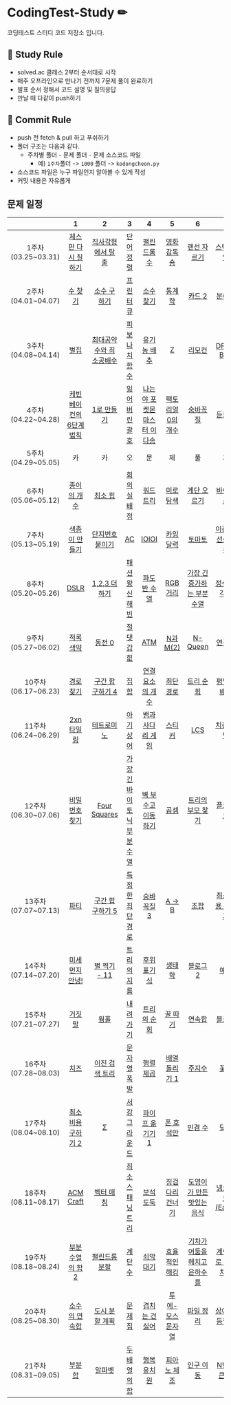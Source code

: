 # CodingTest-Study ✏

코딩테스트 스터디 코드 저장소 입니다.

## 📝 Study Rule ##
- solved.ac 클래스 2부터 순서대로 시작
- 매주 오프라인으로 만나기 전까지 7문제 풀이 완료하기
- 발표 순서 정해서 코드 설명 및 질의응답
- 만날 때 다같이 push하기
## 📝 Commit Rule ##
* push 전 fetch & pull 하고 푸쉬하기
* 폴더 구조는 다음과 같다.
    * 주차별 폴더 - 문제 폴더 - 문제 소스코드 파일
        * 예) ```1주차```폴더 -> ```1000``` 폴더 -> ```kodongcheon.py``` 
* 소스코드 파일은 누구 파일인지 알아볼 수 있게 작성
* 커밋 내용은 자유롭게

## 문제 일정 ##

| |1|2|3|4|5|6|7|
|:-:|:-:|:-:|:-:|:-:|:-:|:-:|:-:|
|1주차(03.25~03.31)|[체스판 다시 칠하기](https://www.acmicpc.net/problem/1018)|[직사각형에서 탈출](https://www.acmicpc.net/problem/1085)|[단어 정렬](https://www.acmicpc.net/problem/1181)|[팰린드롬수](https://www.acmicpc.net/problem/1259)|[영화감독 숌](https://www.acmicpc.net/problem/1436)|[랜선 자르기](https://www.acmicpc.net/problem/1654)|[스택 수열](https://www.acmicpc.net/problem/1874)|
|2주차(04.01~04.07)|[수 찾기](https://www.acmicpc.net/problem/1920)|[소수 구하기](https://www.acmicpc.net/problem/1929)|[프린터 큐](https://www.acmicpc.net/problem/1966)|[소수 찾기](https://www.acmicpc.net/problem/1978)|[통계학](https://www.acmicpc.net/problem/2108)|[카드 2](https://www.acmicpc.net/problem/2164)|[분해합](https://www.acmicpc.net/problem/2231)|
|3주차(04.08~04.14)|[벌집](https://www.acmicpc.net/problem/2292)|[최대공약수와 최소공배수](https://www.acmicpc.net/problem/2609)|[피보나치 함수](https://www.acmicpc.net/problem/1003)|[유기농 배추](https://www.acmicpc.net/problem/1012)|[Z](https://www.acmicpc.net/problem/1074)|[리모컨](https://www.acmicpc.net/problem/1107)|[DFS와BFS](https://www.acmicpc.net/problem/1260)|
|4주차(04.22~04.28)|[케빈 베이컨의 6단계 법칙](https://www.acmicpc.net/problem/1389)|[1로 만들기](https://www.acmicpc.net/problem/1463)|[잃어버린 괄호](https://www.acmicpc.net/problem/1541)|[나는야 포켓몬 마스터 이다솜](https://www.acmicpc.net/problem/1620)|[팩토리얼 0의 개수](https://www.acmicpc.net/problem/1676)|[숨바꼭질](https://www.acmicpc.net/problem/1697)|[듣보잡](https://www.acmicpc.net/problem/1764)|
|5주차(04.29~05.05)|카|카|오|문|제|풀|기|
|6주차(05.06~05.12)|[종이의 개수](https://www.acmicpc.net/problem/1780)|[최소 힙](https://www.acmicpc.net/problem/1927)|[회의실 배정](https://www.acmicpc.net/problem/1931)|[쿼드트리](https://www.acmicpc.net/problem/1992)|[미로 탐색](https://www.acmicpc.net/problem/2178)|[계단 오르기](https://www.acmicpc.net/problem/2579)|[바이러스](https://www.acmicpc.net/problem/2606)|
|7주차(05.13~05.19)|[색종이 만들기](https://www.acmicpc.net/problem/2630)|[단지번호붙이기](https://www.acmicpc.net/problem/2667)|[AC](https://www.acmicpc.net/problem/5430)|[IOIOI](https://www.acmicpc.net/problem/5525)|[카잉 달력](https://www.acmicpc.net/problem/6064)|[토마토](https://www.acmicpc.net/problem/7569)|[이중 우선순위 큐](https://www.acmicpc.net/problem/7662)|
|8주차(05.20~05.26)|[DSLR](https://www.acmicpc.net/problem/9019)|[1,2,3 더하기](https://www.acmicpc.net/problem/9095)|[패션왕 신해빈](https://www.acmicpc.net/problem/9375)|[파도반 수열](https://www.acmicpc.net/problem/9461)|[RGB거리](https://www.acmicpc.net/problem/1149)|[가장 긴 증가하는 부분 수열](https://www.acmicpc.net/problem/11053)|[정수 삼각형](https://www.acmicpc.net/problem/1932)|
|9주차(05.27~06.02)|[적록색약](https://www.acmicpc.net/problem/10026)|[동전 0](https://www.acmicpc.net/problem/11047)|[절댓갑 힚](https://www.acmicpc.net/problem/11286)|[ATM](https://www.acmicpc.net/problem/11399)|[N과 M(2)](https://www.acmicpc.net/problem/15650)|[N-Queen](https://www.acmicpc.net/problem/9663)|[연구소](https://www.acmicpc.net/problem/14502)|
|10주차(06.17~06.23)|[경로 찾기](https://www.acmicpc.net/problem/11403)|[구간 합 구하기 4](https://www.acmicpc.net/problem/11659)|[집합](https://www.acmicpc.net/problem/11723)|[연결 요소의 개수](https://www.acmicpc.net/problem/11724)|[최단경로](https://www.acmicpc.net/problem/1753)|[트리 순회](https://www.acmicpc.net/problem/1991)|[평범한 배낭](https://www.acmicpc.net/problem/12865)|
|11주차(06.24~06.29)|[2xn 타일링](https://www.acmicpc.net/problem/11726)|[테트로미노](https://www.acmicpc.net/problem/14500)|[아기 상어](https://www.acmicpc.net/problem/16236)|[뱀과 사다리 게임](https://www.acmicpc.net/problem/16928)|[스티커](https://www.acmicpc.net/problem/9465)|[LCS](https://www.acmicpc.net/problem/9251)|[치킨 배달](https://www.acmicpc.net/problem/15686)|
|12주차(06.30~07.06)|[비밀번호 찾기](https://www.acmicpc.net/problem/17219)|[Four Squares](https://www.acmicpc.net/problem/17626)|[가장 긴 바이토닉 부분 수열](https://www.acmicpc.net/problem/11054)|[벽 부수고 이동하기](https://www.acmicpc.net/problem/2206)|[곱셈](https://www.acmicpc.net/problem/1629)|[트리의 부모 찾기](https://www.acmicpc.net/problem/11725)|[플로이드](https://www.acmicpc.net/problem/11404)|
|13주차(07.07~07.13)|[파티](https://www.acmicpc.net/problem/1238)|[구간 합 구하기 5](https://www.acmicpc.net/problem/11660)|[특정한 최단 경로](https://www.acmicpc.net/problem/1504)|[숨바꼭질 3](https://www.acmicpc.net/problem/13549)|[A -> B](https://www.acmicpc.net/problem/16953)|[조합](https://www.acmicpc.net/problem/2407)|[최소비용 구하기](https://www.acmicpc.net/problem/1916)|
|14주차(07.14~07.20)|[미세먼지 안녕!](https://www.acmicpc.net/problem/17144)|[별 찍기 - 11](https://www.acmicpc.net/problem/2448)|[트리의 지름](https://www.acmicpc.net/problem/1167)|[후위 표기식](https://www.acmicpc.net/problem/1918)|[생태학](https://www.acmicpc.net/problem/4358)|[블로그2](https://www.acmicpc.net/problem/20365)|[예산](https://www.acmicpc.net/problem/2512)|
|15주차(07.21~07.27)|[거짓말](https://www.acmicpc.net/problem/1043)|[웜홀](https://www.acmicpc.net/problem/1865)|[내려가기](https://www.acmicpc.net/problem/2096)|[트리의 순회](https://www.acmicpc.net/problem/2263)|[꿀 따기](https://www.acmicpc.net/problem/21758)|[연속합](https://www.acmicpc.net/problem/1912)|[블로그](https://www.acmicpc.net/problem/21921)|
|16주차(07.28~08.03)|[치즈](https://www.acmicpc.net/problem/2638)|[이진 검색 트리](https://www.acmicpc.net/problem/5639)|[문자열 폭발](https://www.acmicpc.net/problem/9935)|[행렬 제곱](https://www.acmicpc.net/problem/10830)|[배열 돌리기 1](https://www.acmicpc.net/problem/16926)|[주지수](https://www.acmicpc.net/problem/15724)|[꽃길](https://www.acmicpc.net/problem/14620)|
|17주차(08.04~08.10)|[최소비용 구하기 2](https://www.acmicpc.net/problem/11779)|[Σ](https://www.acmicpc.net/problem/13172)|[서강 그라운드](https://www.acmicpc.net/problem/14938)|[파이프 옮기기 1](https://www.acmicpc.net/problem/17070)|[폰 호석만](https://www.acmicpc.net/problem/21275)|[민겸 수](https://www.acmicpc.net/problem/21314)|[달력](https://www.acmicpc.net/problem/20207)|
|18주차(08.11~08.17)|[ACM Craft](https://www.acmicpc.net/problem/1005)|[벡터 매칭](https://www.acmicpc.net/problem/1007)|[최소 스패닝 트리](https://www.acmicpc.net/problem/1197)|[보석 도둑](https://www.acmicpc.net/problem/1202)|[징검다리 건너기](https://www.acmicpc.net/problem/21317)|[도영이가 만든 맛있는 음식](https://www.acmicpc.net/problem/2961)|[넴모넴모 (Easy)](https://www.acmicpc.net/problem/14712)|
|19주차(08.18~08.24)|[부분수열의 합 2](https://www.acmicpc.net/problem/1208)|[팰린드롬 분할](https://www.acmicpc.net/problem/1509)|[계단 수](https://www.acmicpc.net/problem/1562)|[쇠막대기](https://www.acmicpc.net/problem/10799)|[효율적인 해킹](https://www.acmicpc.net/problem/1325)|[기차가 어둠을 헤치고 은하수를](https://www.acmicpc.net/problem/15787)|[계란으로 계란치기](https://www.acmicpc.net/problem/16987)|
|20주차(08.25~08.30)|[소수의 연속합](https://www.acmicpc.net/problem/1644)|[도시 분할 계획](https://www.acmicpc.net/problem/1647)|[문제집](https://www.acmicpc.net/problem/1766)|[겹치는 건 싫어](https://www.acmicpc.net/problem/20922)|[투에-모스 문자열](https://www.acmicpc.net/problem/18222)|[파일 정리](https://www.acmicpc.net/problem/20291)|[상어 초등학교](https://www.acmicpc.net/problem/21608)|
|21주차(08.31~09.05)|[부분합](https://www.acmicpc.net/problem/1806)|[알파벳](https://www.acmicpc.net/problem/1987)|[두 배열의 합](https://www.acmicpc.net/problem/3143)|[행복 유치원](https://www.acmicpc.net/problem/13164)|[피아노 체조](https://www.acmicpc.net/problem/21318)|[인구 이동](https://www.acmicpc.net/problem/16234)|[N번째 큰 수](https://www.acmicpc.net/problem/2075)|
